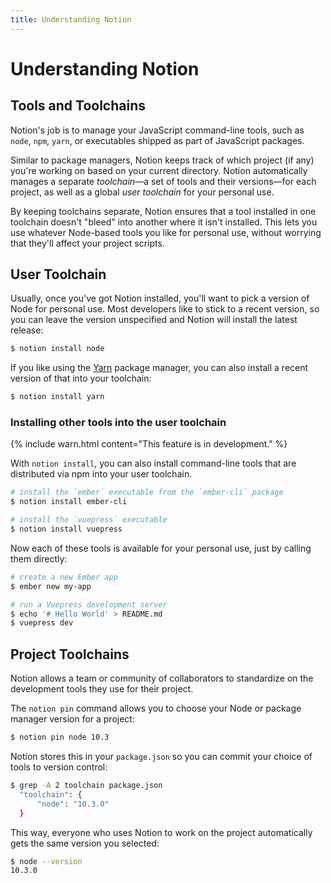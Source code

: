 ```yaml
---
title: Understanding Notion
---
```


# Understanding Notion


## Tools and Toolchains

Notion's job is to manage your JavaScript command-line tools, such as `node`, `npm`, `yarn`, or executables shipped as part of JavaScript packages.

Similar to package managers, Notion keeps track of which project (if any) you're working on based on your current directory. Notion automatically manages a separate _toolchain_—a set of tools and their versions—for each project, as well as a global _user toolchain_ for your personal use.

By keeping toolchains separate, Notion ensures that a tool installed in one toolchain doesn't "bleed" into another where it isn't installed. This lets you use whatever Node-based tools you like for personal use, without worrying that they'll affect your project scripts.

## User Toolchain

Usually, once you've got Notion installed, you'll want to pick a version of Node for personal use. Most developers like to stick to a recent version, so you can leave the version unspecified and Notion will install the latest release:

```bash
$ notion install node
```

If you like using the [Yarn](https://yarnpkg.com) package manager, you can also install a recent version of that into your toolchain:

```bash
$ notion install yarn
```

### Installing other tools into the user toolchain

{% include warn.html content="This feature is in development." %}

With `notion install`, you can also install command-line tools that are distributed via npm into your user toolchain.

```bash
# install the `ember` executable from the `ember-cli` package
$ notion install ember-cli

# install the `vuepress` executable
$ notion install vuepress
```

Now each of these tools is available for your personal use, just by calling them directly:

```bash
# create a new Ember app
$ ember new my-app

# run a Vuepress development server
$ echo '# Hello World' > README.md
$ vuepress dev
```

## Project Toolchains

Notion allows a team or community of collaborators to standardize on the development tools they use for their project.

The `notion pin` command allows you to choose your Node or package manager version for a project:

```bash
$ notion pin node 10.3
```

Notion stores this in your `package.json` so you can commit your choice of tools to version control:

```bash
$ grep -A 2 toolchain package.json
  "toolchain": {
      "node": "10.3.0"
  }
```

This way, everyone who uses Notion to work on the project automatically gets the same version you selected:

```bash
$ node --version
10.3.0
```
